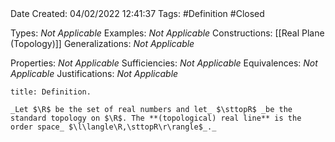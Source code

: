 <br />
<br />

Date Created: 04/02/2022 12:41:37
Tags: #Definition #Closed 

Types: _Not Applicable_
Examples: _Not Applicable_
Constructions: [[Real Plane (Topology)]]
Generalizations: _Not Applicable_

Properties: _Not Applicable_
Sufficiencies: _Not Applicable_
Equivalences: _Not Applicable_
Justifications: _Not Applicable_

``` ad-Definition
title: Definition.

_Let $\R$ be the set of real numbers and let_ $\sttopR$ _be the standard topology on $\R$. The **(topological) real line** is the order space_ $\l\langle\R,\sttopR\r\rangle$_._

```
